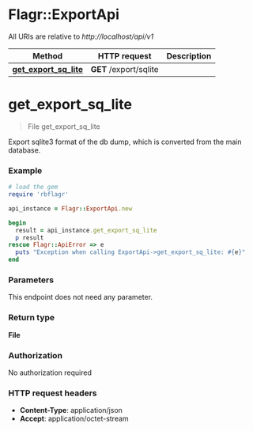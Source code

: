 # Flagr::ExportApi

All URIs are relative to *http://localhost/api/v1*

Method | HTTP request | Description
------------- | ------------- | -------------
[**get_export_sq_lite**](ExportApi.md#get_export_sq_lite) | **GET** /export/sqlite | 


# **get_export_sq_lite**
> File get_export_sq_lite



Export sqlite3 format of the db dump, which is converted from the main database.

### Example
```ruby
# load the gem
require 'rbflagr'

api_instance = Flagr::ExportApi.new

begin
  result = api_instance.get_export_sq_lite
  p result
rescue Flagr::ApiError => e
  puts "Exception when calling ExportApi->get_export_sq_lite: #{e}"
end
```

### Parameters
This endpoint does not need any parameter.

### Return type

**File**

### Authorization

No authorization required

### HTTP request headers

 - **Content-Type**: application/json
 - **Accept**: application/octet-stream




